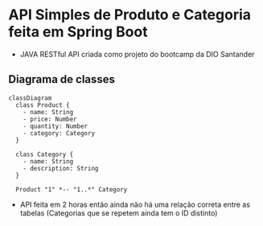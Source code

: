 # API Simples de Produto e Categoria feita em Spring Boot
- JAVA RESTful API criada como projeto do bootcamp da DIO Santander

## Diagrama de classes

```mermaid
classDiagram
  class Product {
    - name: String
    - price: Number
    - quantity: Number
    - category: Category
  }
  
  class Category {
    - name: String
    - description: String
  }
  
  Product "1" *-- "1..*" Category
```

- API feita em 2 horas então ainda não há uma relação correta entre as tabelas (Categorias que se repetem ainda tem o ID distinto)